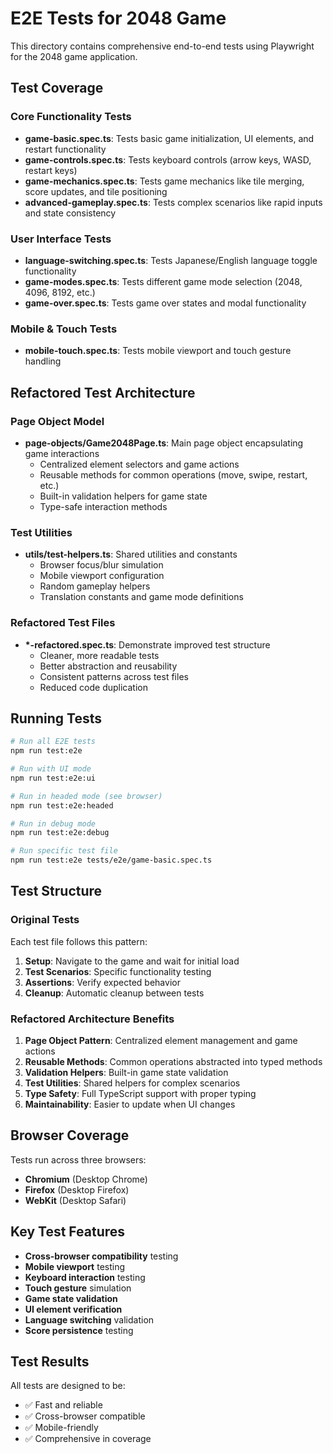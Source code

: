 # E2E Tests for 2048 Game

This directory contains comprehensive end-to-end tests using Playwright for the 2048 game application.

## Test Coverage

### Core Functionality Tests
- **game-basic.spec.ts**: Tests basic game initialization, UI elements, and restart functionality
- **game-controls.spec.ts**: Tests keyboard controls (arrow keys, WASD, restart keys)
- **game-mechanics.spec.ts**: Tests game mechanics like tile merging, score updates, and tile positioning
- **advanced-gameplay.spec.ts**: Tests complex scenarios like rapid inputs and state consistency

### User Interface Tests
- **language-switching.spec.ts**: Tests Japanese/English language toggle functionality
- **game-modes.spec.ts**: Tests different game mode selection (2048, 4096, 8192, etc.)
- **game-over.spec.ts**: Tests game over states and modal functionality

### Mobile & Touch Tests
- **mobile-touch.spec.ts**: Tests mobile viewport and touch gesture handling

## Refactored Test Architecture

### Page Object Model
- **page-objects/Game2048Page.ts**: Main page object encapsulating game interactions
  - Centralized element selectors and game actions
  - Reusable methods for common operations (move, swipe, restart, etc.)
  - Built-in validation helpers for game state
  - Type-safe interaction methods

### Test Utilities
- **utils/test-helpers.ts**: Shared utilities and constants
  - Browser focus/blur simulation
  - Mobile viewport configuration
  - Random gameplay helpers
  - Translation constants and game mode definitions

### Refactored Test Files
- **\*-refactored.spec.ts**: Demonstrate improved test structure
  - Cleaner, more readable tests
  - Better abstraction and reusability
  - Consistent patterns across test files
  - Reduced code duplication

## Running Tests

```bash
# Run all E2E tests
npm run test:e2e

# Run with UI mode
npm run test:e2e:ui

# Run in headed mode (see browser)
npm run test:e2e:headed

# Run in debug mode
npm run test:e2e:debug

# Run specific test file
npm run test:e2e tests/e2e/game-basic.spec.ts
```

## Test Structure

### Original Tests
Each test file follows this pattern:
1. **Setup**: Navigate to the game and wait for initial load
2. **Test Scenarios**: Specific functionality testing
3. **Assertions**: Verify expected behavior
4. **Cleanup**: Automatic cleanup between tests

### Refactored Architecture Benefits
1. **Page Object Pattern**: Centralized element management and game actions
2. **Reusable Methods**: Common operations abstracted into typed methods
3. **Validation Helpers**: Built-in game state validation
4. **Test Utilities**: Shared helpers for complex scenarios
5. **Type Safety**: Full TypeScript support with proper typing
6. **Maintainability**: Easier to update when UI changes

## Browser Coverage

Tests run across three browsers:
- **Chromium** (Desktop Chrome)
- **Firefox** (Desktop Firefox) 
- **WebKit** (Desktop Safari)

## Key Test Features

- **Cross-browser compatibility** testing
- **Mobile viewport** testing
- **Keyboard interaction** testing
- **Touch gesture** simulation
- **Game state validation**
- **UI element verification**
- **Language switching** validation
- **Score persistence** testing

## Test Results

All tests are designed to be:
- ✅ Fast and reliable
- ✅ Cross-browser compatible
- ✅ Mobile-friendly
- ✅ Comprehensive in coverage